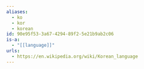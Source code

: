 ```yaml
---
aliases:
  - ko
  - kor
  - korean
id: 90e95f53-3a67-4294-89f2-5e21b9ab2c06
is-a:
  - "[[language]]"
urls:
  - https://en.wikipedia.org/wiki/Korean_language
---
```

